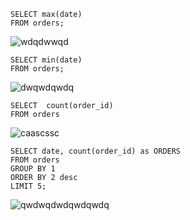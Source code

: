 ```
SELECT max(date) 
FROM orders;
```
![wdqdwwqd](https://github.com/mfernandezcean/Pizza_Sales/assets/105746149/debd9b2d-c644-49be-9ba5-d25d600ba99b)



```
SELECT min(date) 
FROM orders;
```
![dwqwdqwdq](https://github.com/mfernandezcean/Pizza_Sales/assets/105746149/6585a150-3fc7-4b4c-b99f-cc5dec0a513a)


```
SELECT  count(order_id) 
FROM orders 
```
![caascssc](https://github.com/mfernandezcean/Pizza_Sales/assets/105746149/6a66a0b2-e404-464f-9970-ab9a254f3f14)


```
SELECT date, count(order_id) as ORDERS 
FROM orders 
GROUP BY 1
ORDER BY 2 desc
LIMIT 5;

```
![qwdwqdwdqwdqwdq](https://github.com/mfernandezcean/Pizza_Sales/assets/105746149/2193f436-51fd-4537-a4f7-285583e77c28)
